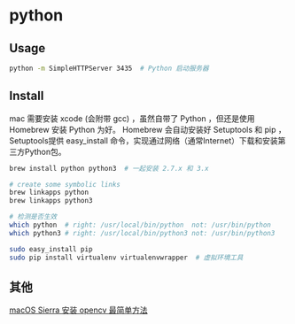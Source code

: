# python


## Usage

```sh
python -m SimpleHTTPServer 3435  # Python 启动服务器

```

## Install

mac 需要安装 xcode (会附带 gcc) ，虽然自带了 Python ，但还是使用 Homebrew 安装 Python 为好。 
Homebrew 会自动安装好 Setuptools 和 pip ，Setuptools提供 easy_install 命令，实现通过网络（通常Internet）下载和安装第三方Python包。

```sh
brew install python python3  # 一起安装 2.7.x 和 3.x

# create some symbolic links
brew linkapps python
brew linkapps python3

# 检测是否生效
which python  # right: /usr/local/bin/python  not: /usr/bin/python
which python3 # right: /usr/local/bin/python3 not: /usr/bin/python3

sudo easy_install pip
sudo pip install virtualenv virtualenvwrapper  # 虚拟环境工具
```

## 其他

[macOS Sierra 安装 opencv 最简单方法](http://www.pyimagesearch.com/2016/12/19/install-opencv-3-on-macos-with-homebrew-the-easy-way/) 
